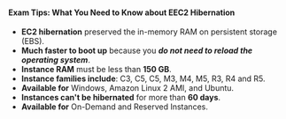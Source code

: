 #### Exam Tips: What You Need to Know about EEC2 Hibernation

* **EC2 hibernation** preserved the in-memory RAM on persistent storage (EBS).
* **Much faster to boot up** because you **_do not need to reload the operating system_**.
* **Instance RAM** must be less than **150 GB**.
* **Instance families include**: C3, C5, C5, M3, M4, M5, R3, R4 and R5.
* **Available for** Windows, Amazon Linux 2 AMI, and Ubuntu.
* **Instances can't be hibernated** for more than **60 days**.
* **Available for** On-Demand and Reserved Instances.